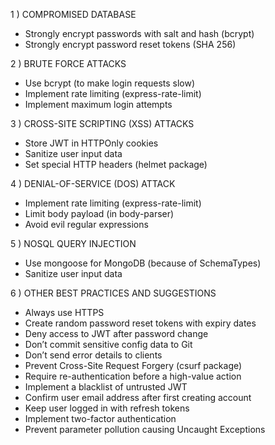 1 ) COMPROMISED DATABASE
- Strongly encrypt passwords with salt and hash (bcrypt)
- Strongly encrypt password reset tokens (SHA 256)

2 ) BRUTE FORCE ATTACKS
- Use bcrypt (to make login requests slow)
- Implement rate limiting (express-rate-limit)
- Implement maximum login attempts

3 ) CROSS-SITE SCRIPTING (XSS) ATTACKS
- Store JWT in HTTPOnly cookies
- Sanitize user input data
- Set special HTTP headers (helmet package)

4 ) DENIAL-OF-SERVICE (DOS) ATTACK
- Implement rate limiting (express-rate-limit) 
- Limit body payload (in body-parser)
- Avoid evil regular expressions

5 ) NOSQL QUERY INJECTION
- Use mongoose for MongoDB (because of SchemaTypes) 
- Sanitize user input data

6 ) OTHER BEST PRACTICES AND SUGGESTIONS
- Always use HTTPS
- Create random password reset tokens with expiry dates
- Deny access to JWT after password change
- Don’t commit sensitive config data to Git
- Don’t send error details to clients
- Prevent Cross-Site Request Forgery (csurf package) 
- Require re-authentication before a high-value action 
- Implement a blacklist of untrusted JWT
- Confirm user email address after first creating account 
- Keep user logged in with refresh tokens
- Implement two-factor authentication
- Prevent parameter pollution causing Uncaught Exceptions

